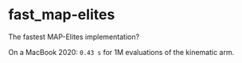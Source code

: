 # fast_map-elites
The fastest MAP-Elites implementation?

On a MacBook 2020: `0.43 s` for 1M evaluations of the kinematic arm.
